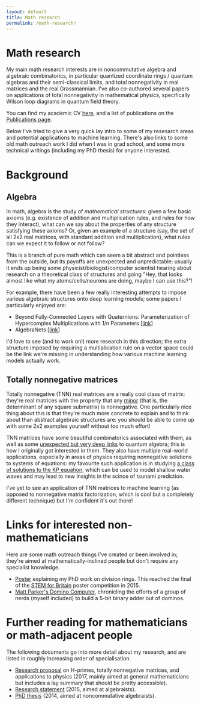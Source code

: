```yaml
---
layout: default
title: Math research
permalink: /math-research/
---
```


# Math research

My main math research interests are in noncommutative algebra and algebraic combinatorics, in particular quantized coordinate rings / quantum algebras and their semi-classical limits, and total nonnegativity in real matrices and the real Grassmannian. I've also co-authored several papers on applications of total nonnegativity in mathematical physics, specifically Wilson loop diagrams in quantum field theory.


You can find my academic CV [here](/files/CV2019.pdf), and a list of publications on the [Publications page](/publications/).

Below I've tried to give a very quick lay intro to some of my resesarch areas and potential applications to machine learning. There's also links to some old math outreach work I did when I was in grad school, and some more technical writings (including my PhD thesis) for anyone interested.


# Background

## Algebra

In math, algebra is the study of _mathematical structures_: given a few basic axioms (e.g. existence of addition and multiplication rules, and rules for how they interact), what can we say about the properties of any structure satisfying these axioms? Or, given an example of a structure (say, the set of all 2x2 real matrices, with standard addition and multiplication), what rules can we expect it to follow or not follow? 

This is a branch of pure math which can seem a bit abstract and pointless from the outside, but its payoffs are unexpected and unpredictable: usually it ends up being some physicist/biologist/computer scientist hearing about research on a theoretical class of structures and going "Hey, that looks almost like what my atoms/cells/neurons are doing, maybe I can use this?"!

For example, there have been a few really interesting attempts to impose various algebraic structures onto deep learning models; some papers I particularly enjoyed are:
- Beyond Fully-Connected Layers with Quaternions: Parameterization of Hypercomplex Multiplications with 1/n Parameters \[[link](https://openreview.net/pdf?id=rcQdycl0zyk)\]
- AlgebraNets \[[link](https://arxiv.org/abs/2006.07360)\]

I'd love to see (and to work on!) more research in this direction; the extra structure imposed by requiring a multiplication rule on a vector space could be the link we're missing in understanding how various machine learning models actually work.

## Totally nonnegative matrices

Totally nonnegative (TNN) real matrices are a really cool class of matrix: they're real matrices with the property that any [minor](https://en.wikipedia.org/wiki/Minor_(linear_algebra)) (that is, the determinant of any square submatrix) is nonnegative. One particularly nice thing about this is that they're much more concrete to explain and to think about than abstract algebraic structures are: you should be able to come up with some 2x2 examples yourself without too much effort!

TNN matrices have some beautiful combinatorics associated with them, as well as some [unexpected but very deep links](https://arxiv.org/abs/0911.2990) to quantum algebra; this is how I originally got interested in them. They also have multiple real-world applications, especially in areas of physics requiring nonnegative solutions to systems of equations: my favourite such application is in studying [a class of solutions to the KP equation](https://arxiv.org/abs/1106.0023), which can be used to model shallow water waves and may lead to new insights in the scince of tsunami prediction.

I've yet to see an application of TNN matrices to machine learning (as opposed to nonnegative matrix factorization, which is cool but a completely different technique) but I'm confident it's out there!



# Links for interested non-mathematicians

Here are some math outreach things I've created or been involved in; they're aimed at mathematically-inclined people but don't require any specialist knowledge. 
- [Poster](/files/poster_SET_low_res.pdf) explaining my PhD work on division rings. This reached the final of the [STEM for Britain](http://www.stemforbritain.org.uk) poster competition in 2015.
- [Matt Parker's Domino Computer](https://www.youtube.com/watch?v=OpLU__bhu2w), chronicling the efforts of a group of nerds (myself included) to build a 5-bit binary adder out of dominos.

# Further reading for mathematicians or math-adjacent people

The following documents go into more detail about my research, and are listed in roughly increasing order of specialisation.

- [Research proposal](/files/researchplan.pdf) on H-primes, totally nonnegative matrices, and applications to physics (2017, mainly aimed at general mathematicians but includes a lay summary that should be pretty accessible).
- [Research statement](/files/research_statement_2015.pdf) (2015, aimed at algebraists).
- [PhD thesis](/files/thesis.pdf) (2014, aimed at noncommutative algebraists).
